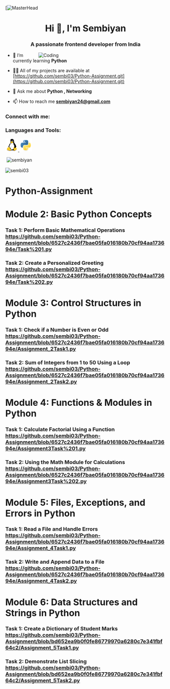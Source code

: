 [![MasterHead](https://1.bp.blogspot.com/-7A4WynwLsMw/XbBpCXG8fHI/AAAAAAAAMt4/uOa1bpLskYgrwGbllhSu2SDj_Mig8SXJQCLcBGAsYHQ/s1600/2000_600px.gif)
<h1 align="center">Hi 👋, I'm Sembiyan</h1>
<h3 align="center">A passionate frontend developer from India</h3>
<img align="right" alt="Coding" width="400" src="https://cdn.dribbble.com/users/1162077/screenshots/3848914/programmer.gif">

- 🌱 I’m currently learning **Python**

- 👨‍💻 All of my projects are available at [https://github.com/sembi03/Python-Assignment.git](https://github.com/sembi03/Python-Assignment.git)

- 💬 Ask me about **Python , Networking**

- 📫 How to reach me **sembiyan24@gmail.com**

<h3 align="left">Connect with me:</h3>
<p align="left">
</p>

<h3 align="left">Languages and Tools:</h3>
<p align="left"> <a href="https://www.linux.org/" target="_blank" rel="noreferrer"> <img src="https://raw.githubusercontent.com/devicons/devicon/master/icons/linux/linux-original.svg" alt="linux" width="40" height="40"/> </a> <a href="https://www.python.org" target="_blank" rel="noreferrer"> <img src="https://raw.githubusercontent.com/devicons/devicon/master/icons/python/python-original.svg" alt="python" width="40" height="40"/> </a> </p>

<p>&nbsp;<img align="center" src="https://github-readme-stats.vercel.app/api?username=sembiyan&show_icons=true&locale=en" alt="sembiyan" /></p>

<p><img align="center" src="https://github-readme-streak-stats.herokuapp.com/?user=sembiyan&" alt="sembi03" /></p>



# Python-Assignment
# Module 2: Basic Python Concepts
### Task 1: Perform Basic Mathematical Operations https://github.com/sembi03/Python-Assignment/blob/6527c2436f7bae05fa016180b70cf94aa173694e/Task%201.py
### Task 2: Create a Personalized Greeting https://github.com/sembi03/Python-Assignment/blob/6527c2436f7bae05fa016180b70cf94aa173694e/Task%202.py

# Module 3: Control Structures in Python
### Task 1: Check if a Number is Even or Odd https://github.com/sembi03/Python-Assignment/blob/6527c2436f7bae05fa016180b70cf94aa173694e/Assignment_2Task1.py
### Task 2: Sum of Integers from 1 to 50 Using a Loop https://github.com/sembi03/Python-Assignment/blob/6527c2436f7bae05fa016180b70cf94aa173694e/Assignment_2Task2.py

# Module 4: Functions & Modules in Python
### Task 1: Calculate Factorial Using a Function https://github.com/sembi03/Python-Assignment/blob/6527c2436f7bae05fa016180b70cf94aa173694e/Assignment3Task%201.py
### Task 2: Using the Math Module for Calculations  https://github.com/sembi03/Python-Assignment/blob/6527c2436f7bae05fa016180b70cf94aa173694e/Assignment3Task%202.py

# Module 5: Files, Exceptions, and Errors in Python
### Task 1: Read a File and Handle Errors https://github.com/sembi03/Python-Assignment/blob/6527c2436f7bae05fa016180b70cf94aa173694e/Assignment_4Task1.py  
### Task 2: Write and Append Data to a File https://github.com/sembi03/Python-Assignment/blob/6527c2436f7bae05fa016180b70cf94aa173694e/Assignment_4Task2.py

# Module 6: Data Structures and Strings in Python
### Task 1: Create a Dictionary of Student Marks https://github.com/sembi03/Python-Assignment/blob/bd652ea9b0f0fe86779970a6280c7e341fbf64c2/Assignment_5Task1.py
### Task 2: Demonstrate List Slicing https://github.com/sembi03/Python-Assignment/blob/bd652ea9b0f0fe86779970a6280c7e341fbf64c2/Assignment_5Task2.py
